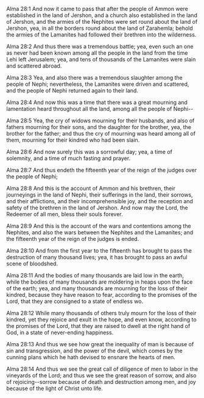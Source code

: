 Alma 28:1 And now it came to pass that after the people of Ammon were
established in the land of Jershon, and a church also established in the
land of Jershon, and the armies of the Nephites were set round about the
land of Jershon, yea, in all the borders round about the land of
Zarahemla; behold the armies of the Lamanites had followed their
brethren into the wilderness.

Alma 28:2 And thus there was a tremendous battle; yea, even such an one
as never had been known among all the people in the land from the time
Lehi left Jerusalem; yea, and tens of thousands of the Lamanites were
slain and scattered abroad.

Alma 28:3 Yea, and also there was a tremendous slaughter among the
people of Nephi; nevertheless, the Lamanites were driven and scattered,
and the people of Nephi returned again to their land.

Alma 28:4 And now this was a time that there was a great mourning and
lamentation heard throughout all the land, among all the people of
Nephi--

Alma 28:5 Yea, the cry of widows mourning for their husbands, and also
of fathers mourning for their sons, and the daughter for the brother,
yea, the brother for the father; and thus the cry of mourning was heard
among all of them, mourning for their kindred who had been slain.

Alma 28:6 And now surely this was a sorrowful day; yea, a time of
solemnity, and a time of much fasting and prayer.

Alma 28:7 And thus endeth the fifteenth year of the reign of the judges
over the people of Nephi;

Alma 28:8 And this is the account of Ammon and his brethren, their
journeyings in the land of Nephi, their sufferings in the land, their
sorrows, and their afflictions, and their incomprehensible joy, and the
reception and safety of the brethren in the land of Jershon. And now may
the Lord, the Redeemer of all men, bless their souls forever.

Alma 28:9 And this is the account of the wars and contentions among the
Nephites, and also the wars between the Nephites and the Lamanites; and
the fifteenth year of the reign of the judges is ended.

Alma 28:10 And from the first year to the fifteenth has brought to pass
the destruction of many thousand lives; yea, it has brought to pass an
awful scene of bloodshed.

Alma 28:11 And the bodies of many thousands are laid low in the earth,
while the bodies of many thousands are moldering in heaps upon the face
of the earth; yea, and many thousands are mourning for the loss of their
kindred, because they have reason to fear, according to the promises of
the Lord, that they are consigned to a state of endless wo.

Alma 28:12 While many thousands of others truly mourn for the loss of
their kindred, yet they rejoice and exult in the hope, and even know,
according to the promises of the Lord, that they are raised to dwell at
the right hand of God, in a state of never-ending happiness.

Alma 28:13 And thus we see how great the inequality of man is because of
sin and transgression, and the power of the devil, which comes by the
cunning plans which he hath devised to ensnare the hearts of men.

Alma 28:14 And thus we see the great call of diligence of men to labor
in the vineyards of the Lord; and thus we see the great reason of
sorrow, and also of rejoicing--sorrow because of death and destruction
among men, and joy because of the light of Christ unto life.

